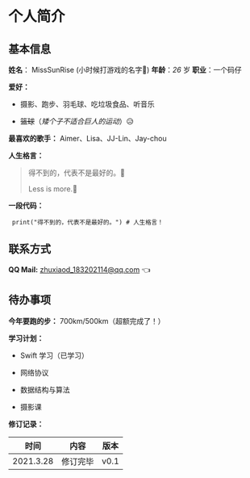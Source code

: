 # 个人简介

## 基本信息


**姓名**： MissSunRise (小时候打游戏的名字🤣)	**年龄**：*26* 岁	**职业**：一个码仔


**爱好：**



- 摄影、跑步、羽毛球、吃垃圾食品、听音乐

- ~~篮球~~（*矮个子不适合巨人的运动*）😥

  


**最喜欢的歌手：** Aimer、Lisa、JJ-Lin、Jay-chou


**人生格言：**

> 得不到的，代表不是最好的。🧐
>
> Less is more.🙂


**一段代码：**

``` print("得不到的，代表不是最好的。") # 人生格言！```



## 联系方式

**QQ Mail:** zhuxiaod_183202114@qq.com 👈



## 待办事项

**今年要跑的步：** 700km/500km（超额完成了！）

**学习计划：**



- Swift 学习（已学习）

- 网络协议

- 数据结构与算法

- 摄影课

  

**修订记录：**

|   时间    |   内容   | 版本 |
| :-------: | :------: | :--: |
| 2021.3.28 | 修订完毕 | v0.1 |
